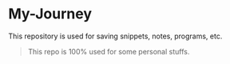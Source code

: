# My-Journey

This repository is used for saving snippets, notes, programs, etc. 

> This repo is 100% used for some personal stuffs.